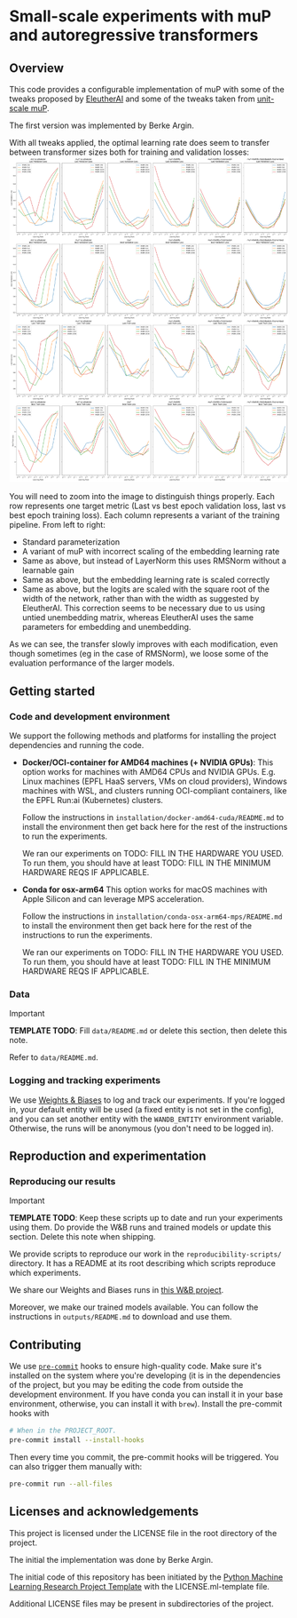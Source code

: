 # Small-scale experiments with muP and autoregressive transformers
## Overview
This code provides a configurable implementation of muP with some of the tweaks proposed by [EleutherAI](https://blog.eleuther.ai/mutransfer/) and some of the tweaks taken from [unit-scale muP](https://arxiv.org/abs/2407.17465).

The first version was implemented by Berke Argin.

With all tweaks applied, the optimal learning rate does seem to transfer between transformer sizes both for training and validation losses:
![transfer](images/mup_hyperparams.png)

You will need to zoom into the image to distinguish things properly. Each row represents one target metric (Last vs best epoch validation loss, last vs best epoch training loss). Each column represents a variant of the training pipeline. From left to right:
- Standard parameterization
- A variant of muP with incorrect scaling of the embedding learning rate
- Same as above, but instead of LayerNorm this uses RMSNorm without a learnable gain
- Same as above, but the embedding learning rate is scaled correctly
- Same as above, but the logits are scaled with the square root of the width of the network, rather than with the width as suggested by EleutherAI. This correction seems to be necessary due to us using untied unembedding matrix, whereas EleutherAI uses the same parameters for embedding and unembedding.

As we can see, the transfer slowly improves with each modification, even though sometimes (eg in the case of RMSNorm), we loose some of the evaluation performance of the larger models.

## Getting started

### Code and development environment
We support the following methods and platforms for installing the project dependencies and running the code.

- **Docker/OCI-container for AMD64 machines (+ NVIDIA GPUs)**:
  This option works for machines with AMD64 CPUs and NVIDIA GPUs.
  E.g. Linux machines (EPFL HaaS servers, VMs on cloud providers),
  Windows machines with WSL, and clusters running OCI-compliant containers,
  like the EPFL Run:ai (Kubernetes) clusters.

  Follow the instructions in `installation/docker-amd64-cuda/README.md` to install the environment
  then get back here for the rest of the instructions to run the experiments.

  We ran our experiments on TODO: FILL IN THE HARDWARE YOU USED.
  To run them, you should have at least TODO: FILL IN THE MINIMUM HARDWARE REQS IF APPLICABLE.

- **Conda for osx-arm64**
  This option works for macOS machines with Apple Silicon and can leverage MPS acceleration.

  Follow the instructions in `installation/conda-osx-arm64-mps/README.md` to install the environment
  then get back here for the rest of the instructions to run the experiments.

  We ran our experiments on TODO: FILL IN THE HARDWARE YOU USED.
  To run them, you should have at least TODO: FILL IN THE MINIMUM HARDWARE REQS IF APPLICABLE.

### Data

> [!IMPORTANT]
> **TEMPLATE TODO**:
> Fill `data/README.md` or delete this section, then delete this note.

Refer to `data/README.md`.

### Logging and tracking experiments

We use [Weights & Biases](https://wandb.ai/site) to log and track our experiments.
If you're logged in, your default entity will be used (a fixed entity is not set in the config),
and you can set another entity with the `WANDB_ENTITY` environment variable.
Otherwise, the runs will be anonymous (you don't need to be logged in).

## Reproduction and experimentation

### Reproducing our results

> [!IMPORTANT]
> **TEMPLATE TODO**:
> Keep these scripts up to date and run your experiments using them.
> Do provide the W&B runs and trained models or update this section.
> Delete this note when shipping.

We provide scripts to reproduce our work in the `reproducibility-scripts/` directory.
It has a README at its root describing which scripts reproduce which experiments.

We share our Weights and Biases runs in [this W&B project](https://wandb.ai/claire-labo/mup).

Moreover, we make our trained models available.
You can follow the instructions in `outputs/README.md` to download and use them.

## Contributing

We use [`pre-commit`](https://pre-commit.com) hooks to ensure high-quality code.
Make sure it's installed on the system where you're developing
(it is in the dependencies of the project, but you may be editing the code from outside the development environment.
If you have conda you can install it in your base environment, otherwise, you can install it with `brew`).
Install the pre-commit hooks with

```bash
# When in the PROJECT_ROOT.
pre-commit install --install-hooks
```

Then every time you commit, the pre-commit hooks will be triggered.
You can also trigger them manually with:

```bash
pre-commit run --all-files
```

## Licenses and acknowledgements

This project is licensed under the LICENSE file in the root directory of the project.

The initial the implementation was done by Berke Argin.

The initial code of this repository has been initiated by the [Python Machine Learning Research Project Template](https://github.com/CLAIRE-Labo/python-ml-research-template)
with the LICENSE.ml-template file.

Additional LICENSE files may be present in subdirectories of the project.
